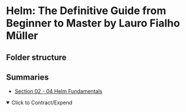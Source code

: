# Helm: The Definitive Guide from Beginner to Master by Lauro Fialho Müller

## Folder structure

## Summaries

- [Section 02 - 04 Helm Fundamentals](./summary-02-04-helm-fundamentals.md)

<details open>
  <summary>Click to Contract/Expend</summary>

</details>

